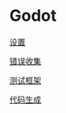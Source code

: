 # Godot
<p id="e9Q87fZEXhTk74h3rBV4jp">

[设置](./%E8%AE%BE%E7%BD%AE/index.md)

</p>


<p id="d1uGeKw9XNPwfUM1HP1tbW">

[错误收集](./%E9%94%99%E8%AF%AF%E6%94%B6%E9%9B%86/index.md)

</p>


<p id="uitpJsYT7bLgcDFWXd3BXe">

[测试框架](./%E6%B5%8B%E8%AF%95%E6%A1%86%E6%9E%B6/index.md)

</p>


<p id="aPUsRgSadsJhyr9Ugb3qkB">

[代码生成](./%E4%BB%A3%E7%A0%81%E7%94%9F%E6%88%90/index.md)

</p>


